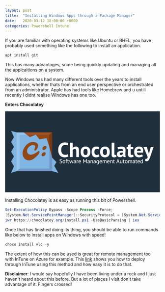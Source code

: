 ```yaml
---
layout: post
title:  "Installing Windows Apps through a Package Manager"
date:   2020-03-12 18:00:00 +0000
categories: Powershell Intune
---
```

If you are familiar with operating systems like Ubuntu or RHEL, you have probably used something like the following to install an application. 

```powershell
apt install git
```

This has many advantages, some being quickly updating and managing all the applcaitions on a system. 

Now Windows has had many different tools over the years to install applications, whether thats from an end user perspective or orchestrated from an administrator. Apple has had tools like Homebrew and u untill recently I didnt realise Windows has one too.

**Enters Chocolatey**

![Chocolatey Logo](/assets/chocolatey.png)

Installing Chocolatey is as easy as running this bit of Powershell.

```powershell
Set-ExecutionPolicy Bypass -Scope Process -Force;
[System.Net.ServicePointManager]::SecurityProtocol = [System.Net.ServicePointManager]::SecurityProtocol -bor 3072;
iwr https://chocolatey.org/install.ps1 -UseBasicParsing | iex
```

Once that has finished doing its thing, you should be able to run commands like below to install apps on Windows with speed!

```powershell
choco install vlc -y
```

The extent of how this can be used is great for remote management too with InTune on Azure for example. This [link](https://www.prajwaldesai.com/automate-intune-application-deployment-using-chocolatey/) shows you how to deploy through InTune using this method and how easy it is to do that.

**Disclaimer**: I would say hopefully I have been living under a rock and I just haven't heard about this before. But a lot of places I visit don't take advantage of it. Fingers crossed!
